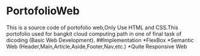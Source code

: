 # PortofolioWeb
This is a source code  of portofolio web,Only Use HTML and CSS.This portofolio used for bangkit cloud computing path in one of
final task of dicoding (Basic Web Development).
##Implementation
*FlexBox
*Semantic Web (Header,Main,Article,Aside,Footer,Nav,etc.)
*Quite Responsive Web

